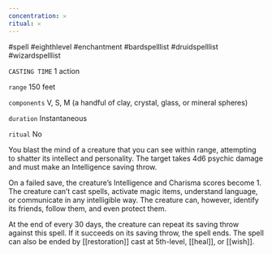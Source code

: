 ```yaml
---
concentration: 𐄂
ritual: 𐄂
---
```

#spell #eighthlevel #enchantment #bardspelllist #druidspelllist #wizardspelllist

`CASTING TIME`
1 action

`range`
150 feet

`components`
V, S, M (a handful of clay, crystal, glass, or mineral spheres)

`duration`
Instantaneous

`ritual`
No

You blast the mind of a creature that you can see within range, attempting to shatter its intellect and personality. The target takes 4d6 psychic damage and must make an Intelligence saving throw.

On a failed save, the creature’s Intelligence and Charisma scores become 1. The creature can’t cast spells, activate magic items, understand language, or communicate in any intelligible way. The creature can, however, identify its friends, follow them, and even protect them.

At the end of every 30 days, the creature can repeat its saving throw against this spell. If it succeeds on its saving throw, the spell ends. The spell can also be ended by [[restoration]] cast at 5th-level, [[heal]], or [[wish]].